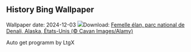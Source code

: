 ## History Bing Wallpaper
Wallpaper date: 2024-12-03
![](https://www.bing.com/th?id=OHR.SnowMoose_FR-CA5366514612_UHD.jpg&w=1000)Download: [Femelle élan, parc national de Denali, Alaska, États-Unis (© Cavan Images/Alamy)](https://www.bing.com/th?id=OHR.SnowMoose_FR-CA5366514612_UHD.jpg)

Auto get programm by LtgX
